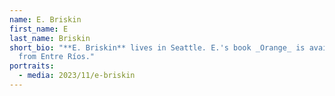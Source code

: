 ```yaml
---
name: E. Briskin
first_name: E
last_name: Briskin
short_bio: "**E. Briskin** lives in Seattle. E.'s book _Orange_ is available
  from Entre Ríos."
portraits:
  - media: 2023/11/e-briskin
---
```

